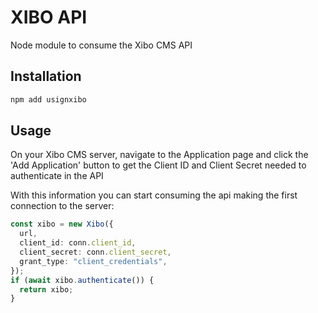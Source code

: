# XIBO API

Node module to consume the Xibo CMS API

## Installation

```js
npm add usignxibo
```

## Usage

On your Xibo CMS server, navigate to the Application page and click the 'Add Application' button to get the Client ID and Client Secret needed to authenticate in the API

With this information you can start consuming the api making the first connection to the server:

```ts
const xibo = new Xibo({
  url,
  client_id: conn.client_id,
  client_secret: conn.client_secret,
  grant_type: "client_credentials",
});
if (await xibo.authenticate()) {
  return xibo;
}
```
